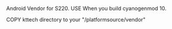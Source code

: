 Android Vendor for S220.
USE When you build cyanogenmod 10.

COPY kttech directory to your "/platformsource/vendor"
